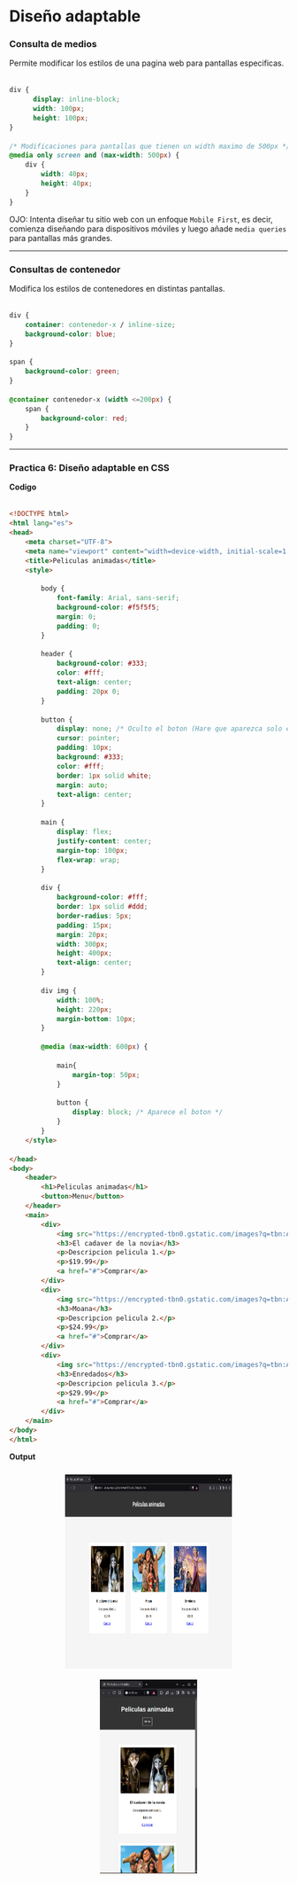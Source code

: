 # Diseño adaptable

### Consulta de medios
Permite modificar los estilos de una pagina web para pantallas especificas.

```css

div {
      display: inline-block;
      width: 100px;
      height: 100px;
}

/* Modificaciones para pantallas que tienen un width maximo de 500px */
@media only screen and (max-width: 500px) { 
    div {
        width: 40px;
        height: 40px;
    }
}

```
OJO: Intenta diseñar tu sitio web con un enfoque `Mobile First`, es decir, comienza diseñando para dispositivos móviles y luego añade `media queries` para pantallas más grandes. 

---
### Consultas de contenedor
Modifica los estilos de contenedores en distintas pantallas.

```css

div {
    container: contenedor-x / inline-size;
    background-color: blue;
}

span {
    background-color: green;
}

@container contenedor-x (width <=200px) {
    span {
        background-color: red;
    }
}
```
---

### Practica 6: Diseño adaptable en CSS

**Codigo**

```html

<!DOCTYPE html>
<html lang="es">
<head>
    <meta charset="UTF-8">
    <meta name="viewport" content="width=device-width, initial-scale=1.0">
    <title>Peliculas animadas</title>
    <style>
    
        body {
            font-family: Arial, sans-serif;
            background-color: #f5f5f5;
            margin: 0;
            padding: 0;
        }

        header {
            background-color: #333;
            color: #fff;
            text-align: center;
            padding: 20px 0;
        }

        button {
            display: none; /* Oculto el boton (Hare que aparezca solo en dispositivos pequeños */
            cursor: pointer;
            padding: 10px;
            background: #333;
            color: #fff;
            border: 1px solid white;
            margin: auto;
            text-align: center;
        }

        main {
            display: flex;
            justify-content: center;
            margin-top: 100px;
            flex-wrap: wrap;
        }

        div {
            background-color: #fff;
            border: 1px solid #ddd;
            border-radius: 5px;
            padding: 15px;
            margin: 20px;
            width: 300px;
            height: 400px;
            text-align: center;
        }

        div img {
            width: 100%;
            height: 220px;
            margin-bottom: 10px;
        }

        @media (max-width: 600px) {

            main{
                margin-top: 50px;
            }

            button {
                display: block; /* Aparece el boton */
            }
        }
    </style>

</head>
<body>
    <header>
        <h1>Peliculas animadas</h1>
        <button>Menu</button>
    </header>
    <main>
        <div>
            <img src="https://encrypted-tbn0.gstatic.com/images?q=tbn:ANd9GcTl23zkX9gH_foiNDMrB4wzeZXRSDyt93tcUw&s">
            <h3>El cadaver de la novia</h3>
            <p>Descripcion pelicula 1.</p>
            <p>$19.99</p>
            <a href="#">Comprar</a>
        </div>
        <div>
            <img src="https://encrypted-tbn0.gstatic.com/images?q=tbn:ANd9GcQslOTo10Q9LJAu_Awi50aNMncjS1_Ii3XBffwn1XqD4AlZKZjQfMUJ2k_TB11m-PpD9CU&usqp=CAU" alt="Producto 2">
            <h3>Moana</h3>
            <p>Descripcion pelicula 2.</p>
            <p>$24.99</p>
            <a href="#">Comprar</a>
        </div>
        <div>
            <img src="https://encrypted-tbn0.gstatic.com/images?q=tbn:ANd9GcSAEZhGDE9pqpNySzhgESK-sregFuzzFt0MQ5_jkCzfea-heN8SdSG4kNh9Hb9UqOU5t6E&usqp=CAU" alt="Producto 3">
            <h3>Enredados</h3>
            <p>Descripcion pelicula 3.</p>
            <p>$29.99</p>
            <a href="#">Comprar</a>
        </div>
    </main>
</body>
</html>
```
**Output**

<div style="display: flex; justify-content: center; flex-wrap: wrap;">
  <img src="imagenes/grafico9.png" height="350" width="60%" style="padding:10px;" >
  <img src="imagenes/grafico10.png" height="350"  width="35%" style="padding:10px;" >
</div>

